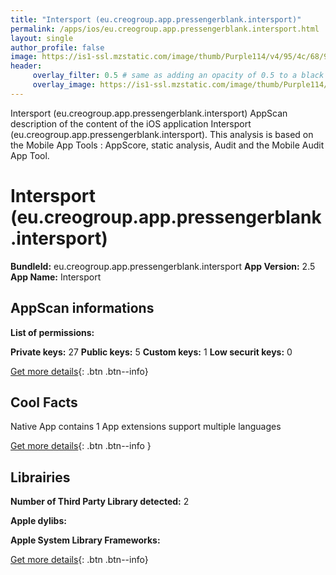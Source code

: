```yaml
---
title: "Intersport (eu.creogroup.app.pressengerblank.intersport)"
permalink: /apps/ios/eu.creogroup.app.pressengerblank.intersport.html
layout: single
author_profile: false
image: https://is1-ssl.mzstatic.com/image/thumb/Purple114/v4/95/4c/68/954c681b-52f1-3cff-1e04-72c011a21360/AppIcon-0-0-1x_U007emarketing-0-0-0-7-0-0-sRGB-0-0-0-GLES2_U002c0-512MB-85-220-0-0.png/512x512bb.jpg
header: 
     overlay_filter: 0.5 # same as adding an opacity of 0.5 to a black background
     overlay_image: https://is1-ssl.mzstatic.com/image/thumb/Purple114/v4/95/4c/68/954c681b-52f1-3cff-1e04-72c011a21360/AppIcon-0-0-1x_U007emarketing-0-0-0-7-0-0-sRGB-0-0-0-GLES2_U002c0-512MB-85-220-0-0.png/512x512bb.jpg
---
```

Intersport (eu.creogroup.app.pressengerblank.intersport) AppScan description of the content of the iOS application Intersport (eu.creogroup.app.pressengerblank.intersport). This analysis is based on the Mobile App Tools : AppScore, static analysis, Audit and the Mobile Audit App Tool.

# Intersport (eu.creogroup.app.pressengerblank.intersport)

**BundleId:** eu.creogroup.app.pressengerblank.intersport
**App Version:** 2.5
**App Name:** Intersport


## AppScan informations 

**List of permissions:** 
  
  
**Private keys:** 27
**Public keys:** 5
**Custom keys:** 1
**Low securit keys:** 0
  
[Get more details](/pricing.html){: .btn .btn--info}

## Cool Facts

Native App
contains 1 App extensions
support multiple languages
  
[Get more details](/pricing.html){: .btn .btn--info }

## Librairies 
**Number of Third Party Library detected:** 2


**Apple dylibs:**


**Apple System Library Frameworks:**


  
[Get more details](/pricing.html){: .btn .btn--info}

